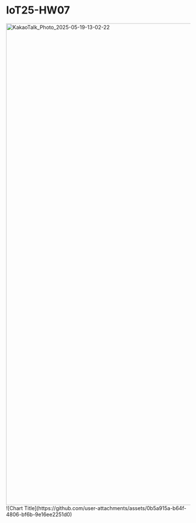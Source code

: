 # IoT25-HW07
<img width="1313" alt="KakaoTalk_Photo_2025-05-19-13-02-22" src="https://github.com/user-attachments/assets/4cd4352d-551b-4417-a61c-cc406031cd24" />
![Chart Title](https://github.com/user-attachments/assets/0b5a915a-b64f-4806-bf6b-9e16ee2251d0)
